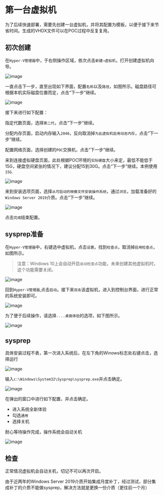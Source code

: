 # 第一台虚拟机

为了后续快速部署，需要先创建一台虚拟机，并将其配置为模板，以便于接下来节省时间。生成的VHDX文件可以在POC过程中反复复用。

## 初次创建

在`Hyper-V管理器`中，于右侧操作区域，依次点击`新建→虚拟机`，打开创建虚拟机向导。

![image](.gitbook/assets/20210706104418.png)

一直点击下一步，直至出现如下界面，配置`名称`以及`路径`，如图所示。磁盘路径可根据本机实际磁盘位置而定，点击“下一步”继续。

![image](.gitbook/assets/20210706104638.png)

接下来进行如下配置：

指定代数页面，选择`第二代`，点击“下一步”继续。

分配内存页面，启动内存输入`2048`，反向取消掉`为此虚拟机启用动态内存`，点击“下一步”继续。

配置网络页面，选择创建的`POC`交换机，点击“下一步”继续。

来到连接虚拟硬盘页面，此处根据POC环境的`实际硬盘`大小来定，最低不能低于15G，硬盘空间紧张的情况下，建议分配15到30G。点击“下一步”继续。本例使用`15G`.

![image](.gitbook/assets/20210706105025.png)

来到安装选项页面，选择`从可启动的映像文件安装操作系统`，通过`浏览`，加载准备好的`Windows Server 2019`介质。点击“下一步”继续。

![image](.gitbook/assets/20210706105236.png)

点击`完成`结束配置。

## sysprep准备

在`Hyper-V管理器`中，右键选中虚拟机，点击`设置`，找到`检查点`，取消掉`启用检查点`，如图所示。

> 注意：Windows 10上会自动开启`自动检查点`功能，未来创建其他虚拟机时，这个功能需要关闭。

![image](.gitbook/assets/20210706110543.png)

回到`Hyper-V管理器`,点击`启动`。接下来`双击`该虚拟机，进入到控制台界面，进行正常的系统安装即可。

![image](.gitbook/assets/20210706110559.png)

为了便于后续操作，请选择`....桌面体验`的选项，如下图所示。

 ![image](.gitbook/assets/20210706110614.png)

## sysprep

具体安装过程不表，第一次进入系统后，在左下角的Winows标志处右键点击，选择运行

![image](.gitbook/assets/20210706111449.png)

输入`c:\Windows\System32\Sysprep\sysprep.exe`并点击确定。

![image](.gitbook/assets/20210706111556.png)

在弹出的窗口中进行如下配置，并点击确定。

- 进入系统全新体验
- 勾选`通用`
- 选择关机

耐心等待操作完成，操作系统会自动关机

![image](.gitbook/assets/20210706111650.png)

## 检查 

正常情况虚拟机会自动关机，切记不可以再次开启。

由于近两年的Windows Server 2019介质开始集成月度补丁，经过测试，部分集成补丁的介质不能做sysprep，解决方法就是更换一份介质（更往前一个月）
